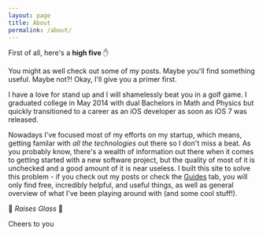 ```yaml
---
layout: page
title: About
permalink: /about/
---
```


First of all, here's a **high five** :raised_hand:

You might as well check out some of my posts. Maybe you'll find something useful. Maybe not?! Okay, I'll give you a primer first.

I have a love for stand up and I will shamelessly beat you in a golf game. I graduated college in May 2014 with dual Bachelors in Math and Physics but quickly transitioned to a career as an iOS developer as soon as iOS 7 was released. 

Nowadays I've focused most of my efforts on my startup, which means, getting familar with _all the technologies_ out there so I don't miss a beat. As you probably know, there's a wealth of information out there when it comes to getting started with a new software project, but the quality of most of it is unchecked and a good amount of it is near useless. I built this site to solve this problem - if you check out my posts or check the [Guides](http://itshenry.com/Index.html) tab, you will only find free, incredibly helpful, and useful things, as well as general overview of what I've been playing around with (and some cool stuff!). 

:beers: _Raises Glass_ :beers: 

Cheers to you